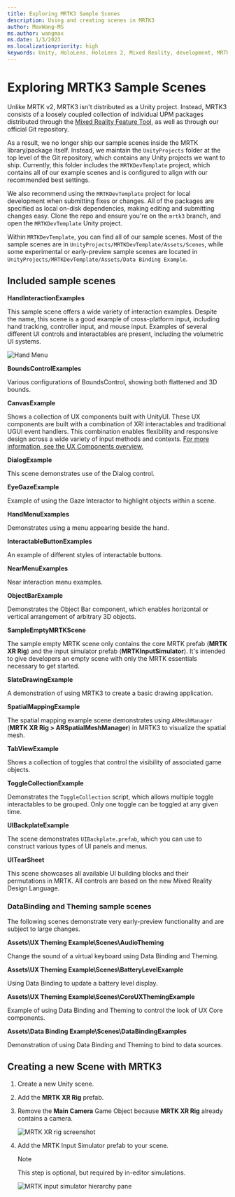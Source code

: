 ```yaml
---
title: Exploring MRTK3 Sample Scenes
description: Using and creating scenes in MRTK3
author: MaxWang-MS
ms.author: wangmax
ms.date: 1/3/2023
ms.localizationpriority: high
keywords: Unity, HoloLens, HoloLens 2, Mixed Reality, development, MRTK3, scenes, example scenes
---
```


# Exploring MRTK3 Sample Scenes

Unlike MRTK v2, MRTK3 isn't distributed as a Unity project. Instead, MRTK3 consists of a loosely coupled collection of individual UPM packages distributed through the [Mixed Reality Feature Tool](/windows/mixed-reality/develop/unity/welcome-to-mr-feature-tool), as well as through our official Git repository.

As a result, we no longer ship our sample scenes inside the MRTK library/package itself. Instead, we maintain the `UnityProjects` folder at the top level of the Git repository, which contains any Unity projects we want to ship. Currently, this folder includes the `MRTKDevTemplate` project, which contains all of our example scenes and is configured to align with our recommended best settings. 

We also recommend using the `MRTKDevTemplate` project for local development when submitting fixes or changes. All of the packages are specified as local on-disk dependencies, making editing and submitting changes easy. Clone the repo and ensure you're on the `mrtk3` branch, and open the `MRTKDevTemplate` Unity project. 

Within `MRTKDevTemplate`, you can find all of our sample scenes. Most of the sample scenes are in `UnityProjects/MRTKDevTemplate/Assets/Scenes`, while some experimental or early-preview sample scenes are located in `UnityProjects/MRTKDevTemplate/Assets/Data Binding Example`.

## Included sample scenes

**HandInteractionExamples**

This sample scene offers a wide variety of interaction examples. Despite the name, this scene is a good example of cross-platform input, including hand tracking, controller input, and mouse input. Examples of several different UI controls and interactables are present, including the volumetric UI systems.

![Hand Menu](images/hand-interaction-examples.png)

**BoundsControlExamples**

Various configurations of BoundsControl, showing both flattened and 3D bounds.

**CanvasExample**

Shows a collection of UX components built with UnityUI. These UX components are built with a combination of XRI interactables and traditional UGUI event handlers. This combination enables flexibility and responsive design across a wide variety of input methods and contexts. [For more information, see the UX Components overview.](../mrtk3-uxcomponents/packages/uxcomponents/overview.md)

**DialogExample**

This scene demonstrates use of the Dialog control.

**EyeGazeExample**

Example of using the Gaze Interactor to highlight objects within a scene.

**HandMenuExamples**

Demonstrates using a menu appearing beside the hand.

**InteractableButtonExamples**

An example of different styles of interactable buttons.

**NearMenuExamples**

Near interaction menu examples.

**ObjectBarExample**

Demonstrates the Object Bar component, which enables horizontal or vertical arrangement of arbitrary 3D objects.

**SampleEmptyMRTKScene**

The sample empty MRTK scene only contains the core MRTK prefab (**MRTK XR Rig**) and the input simulator prefab (**MRTKInputSimulator**). It's intended to give developers an empty scene with only the MRTK essentials necessary to get started.

**SlateDrawingExample**

A demonstration of using MRTK3 to create a basic drawing application.

**SpatialMappingExample**

The spatial mapping example scene demonstrates using `ARMeshManager` (**MRTK XR Rig > ARSpatialMeshManager**) in MRTK3 to visualize the spatial mesh.

**TabViewExample**

Shows a collection of toggles that control the visibility of associated game objects.

**ToggleCollectionExample**

Demonstrates the `ToggleCollection` script, which allows multiple toggle interactables to be grouped. Only one toggle can be toggled at any given time.

**UIBackplateExample**

The scene demonstrates `UIBackplate.prefab`, which you can use to construct various types of UI panels and menus.

**UITearSheet**

This scene showcases all available UI building blocks and their permutations in MRTK. All controls are based on the new Mixed Reality Design Language.

### DataBinding and Theming sample scenes

The following scenes demonstrate very early-preview functionality and are subject to large changes. 

**Assets\UX Theming Example\Scenes\AudioTheming**

Change the sound of a virtual keyboard using Data Binding and Theming.

**Assets\UX Theming Example\Scenes\BatteryLevelExample**

Using Data Binding to update a battery level display.

**Assets\UX Theming Example\Scenes\CoreUXThemingExample**

Example of using Data Binding and Theming to control the look of UX Core components.

**Assets\Data Binding Example\Scenes\DataBindingExamples**

Demonstration of using Data Binding and Theming to bind to data sources.

## Creating a new Scene with MRTK3

1. Create a new Unity scene.
1. Add the **MRTK XR Rig** prefab.
1. Remove the **Main Camera** Game Object because  **MRTK XR Rig** already contains a camera.

   ![MRTK XR rig screenshot](images/mrtk-xr-rig.png)

1. Add the MRTK Input Simulator prefab to your scene.

    > [!Note]
    > This step is optional, but required by in-editor simulations.
    
    ![MRTK input simulator hierarchy pane](images\mrtk-input-simulator.png)